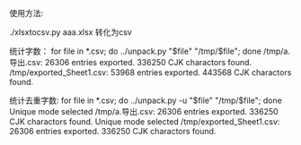 使用方法:

./xlsxtocsv.py aaa.xlsx 转化为csv

统计字数：
for file in *.csv; do ../unpack.py  "$file" "/tmp/$file"; done 
/tmp/a.导出.csv: 26306 entries exported. 336250 CJK charactors found.
/tmp/exported_Sheet1.csv: 53968 entries exported. 443568 CJK charactors found.

统计去重字数:
for file in *.csv; do ../unpack.py -u "$file" "/tmp/$file"; done 
Unique mode selected
/tmp/a.导出.csv: 26306 entries exported. 336250 CJK charactors found.
Unique mode selected
/tmp/exported_Sheet1.csv: 26306 entries exported. 336250 CJK charactors found.
